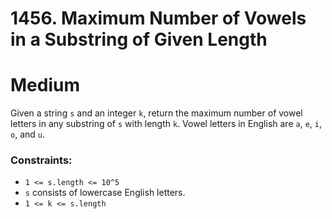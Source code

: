 # 1456. Maximum Number of Vowels in a Substring of Given Length

# Medium

Given a string `s` and an integer `k`, return the maximum number of vowel letters in any substring of `s` with length `k`.
Vowel letters in English are `a`, `e`, `i`, `o`, and `u`.

### Constraints:

- `1 <= s.length <= 10^5`
- `s` consists of lowercase English letters.
- `1 <= k <= s.length`
